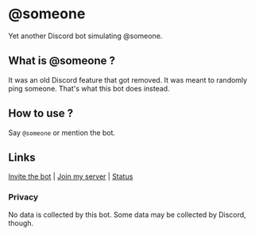 # @someone
Yet another Discord bot simulating @someone.

## What is @someone ?
It was an old Discord feature that got removed. It was meant to randomly ping someone. That's what this bot does instead.

## How to use ?
Say `@someone` or mention the bot.

## Links
[Invite the bot](https://discord.com/api/oauth2/authorize?client_id=853643169966325791&permissions=68608&scope=bot) | [Join my server](https://discord.gg/zp8zF7Zx7y) | [Status](https://status.cyanic.tk)

### Privacy
No data is collected by this bot. Some data may be collected by Discord, though.
